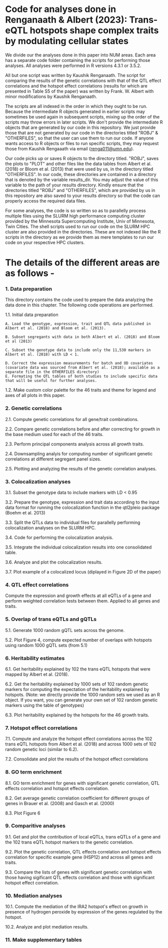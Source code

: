 # Code for analyses done in Renganaath & Albert (2023): Trans-eQTL hotspots shape complex traits by modulating cellular states

We divide our the analyses done in this paper into NUM areas. Each area has a separate code folder containing the scripts for performing those analyses. All analyses were performed in R versions 4.3.1 or 3.5.2. 

All but one script was written by Kaushik Renganaath. The script for comparing the results of the genetic correlations with that of the QTL effect correlations and the hotspot effect correlations (results for which are presented in Table S5 of the paper) was written by Frank. W. Albert with minor modifications by Kaushik Renganaath.

The scripts are all indexed in the order in which they ought to be run. Because the intermediate R objects generated in earlier scripts may sometimes be used again in subsequent scripts, mixing up the order of the scripts may throw errors in later scripts. We don't provide the intermediate R objects that are generated by our code in this repository. We just provide those that are not generated by our code in the directories titled "ROBJ" & "OTHERFILES", so that the user can use them to run our code. If anyone wants access to R objects or files to run specific scripts, they may request those from Kaushik Rengaaath via email (renga011@umn.edu).

Our code picks up or saves R objects to the directory titled. "ROBJ", saves the plots to "PLOT" and other files like the data tables from Albert et al. (2018) or Bloom et al. (2013) that were used by us, in the directory titled "OTHERFILES". In our code, these directories are contained in a directory that is denoted by the variable results_dir. You may adjust the value of this variable to the path of your results directory. Kindly ensure that the directories titled "ROBJ" and "OTHERFILES", which are provided by us in this repository are also saved to your results directory so that the code can properly access the required data files. 

For some analyses, the code is so written so as to parallelly process multiple files using the SLURM high performance computing cluster provided by the Minnesota Supercomputing Institute, Univ of Minnesota, Twin Cities. The shell scripts used to run our code on the SLURM HPC cluster are also provided in the directories. These are not indexed like the R scripts in the directory as we provide them as mere templates to run our code on your respective HPC clusters.

# The details of the different areas are as follows -

### 1. Data preparation
This directory contains the code used to prepare the data analyzing the data done in this chapter. The following code operations are performed.

1.1. Initial data preparation

	A. Load the genotype, expression, trait and QTL data published in Albert et al. (2018) and Bloom et al. (2013).

	B. Subset segregants with data in both Albert et al. (2018) and Bloom et al (2013)

	C. Subset the genotype data to include only the 11,530 markers in Albert et al. (2018) with LD < 1.

	D. Correct the expression measurements for batch and OD covariates (covariate data was sourced from Albert et al. (2018); available as a separate file in the OTHERFILES directory)
	E. Formating the QTL tables of both studies to include specific data that will be useful for further analyses.


1.2. Make custom color palette for the 46 traits and theme for legend and axes of all plots in this paper.

### 2. Genetic correlations
2.1. Compute genetic correlations for all gene/trait combinations.

2.2. Compare genetic correlations before and after correcting for growth in the base medium used for each of the 46 traits.

2.3. Perform principal components analysis across all growth traits.

2.4. Downsampling analyis for computing number of significant genetic correlations at different segregant panel sizes.

2.5. Plotting and analyzing the results of the genetic correlation analyses.

### 3. Colocalization analyses
3.1. Subset the genotype data to include markers with LD < 0.95

3.2. Prepare the genotype, expression and trait data according to the input data format for running the colocalization function in the qtl2pleio package (Boehm et al. 2013)

3.3. Split the QTLs data to individual files for parallelly performing colocalization analyses on the SLURM HPC.

3.4. Code for performing the colocalization analysis.

3.5. Integrate the individual colocalization results into one consolidated table.

3.6. Analyze and plot the colocalization results.

3.7. Plot example of a colocalized locus (diplayed in Figure 2D of the paper)

### 4. QTL effect correlations
Compute the expression and growth effects at all eQTLs of a gene and perform weighted correlation tests between them. Applied to all genes and traits.

### 5. Overlap of trans eQTLs and gQTLs
5.1. Generate 1000 random gQTL sets across the genome.

5.2. Plot Figure 4, compute expected number of overlaps with hotspots using random 1000 gQTL sets (from 5.1)

### 6. Heritability estimates
6.1. Get heritability explained by 102 the trans eQTL hotspots that were mapped by Albert et al. (2018).

6.2. Get the heritability explained by 1000 sets of 102 random genetic markers for computing the expectation of the heritability explained by hotspots. (Note: we directly provide the 1000 random sets we used as an R object. If you want, you can generate your own set of 102 random genetic markers using the table of genotypes)

6.3. Plot heritability explained by the hotspots for the 46 growth traits.

### 7. Hotspot effect correlations
7.1. Compute and analyze the hotspot effect correlations across the 102 trans eQTL hotspots from Albert et al. (2018) and across 1000 sets of 102 random genetic loci (similar to 6.2).

7.2. Consolidate and plot the results of the hotspot effect correlations

### 8. GO term enrichment
8.1. GO term enrichment for genes with significant genetic correlation, QTL effects correlation and hotspot effects correlation.

8.2. Get average genetic correlation coefficient for different groups of genes in Brauer et al. (2008) and Gasch et al. (2000)

8.3. Plot Figure 6

### 9. Comparitive analyses
9.1. Get and plot the contribution of local eQTLs, trans eQTLs of a gene and the 102 trans eQTL hotspot markers to the genetic correlation.

9.2. Plot the genetic correlation, QTL effects correlation and hotspot effects correlation for specific example gene (HSP12) and across all genes and traits.

9.3. Compare the lists of genes with significant genetic correlation with those having sigificant QTL effects correlation and those with significant hotspot effect correlation.

### 10. Mediation analyses
10.1. Compute the mediation of the IRA2 hotspot's effect on growth in presence of hydrogen peroxide by expression of the genes regulated by the hotspot.

10.2. Analyze and plot mediation results.

### 11. Make supplementary tables





